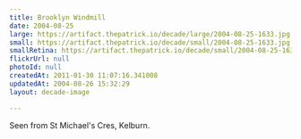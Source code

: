 ```yaml
---
title: Brooklyn Windmill
date: 2004-08-25
large: https://artifact.thepatrick.io/decade/large/2004-08-25-1633.jpg
small: https://artifact.thepatrick.io/decade/small/2004-08-25-1633.jpg
smallRetina: https://artifact.thepatrick.io/decade/small/2004-08-25-1633@2x.jpg
flickrUrl: null
photoId: null
createdAt: 2011-01-30 11:07:16.341008
updatedAt: 2004-08-26 15:32:29
layout: decade-image

---
```

Seen from St Michael's Cres, Kelburn.
